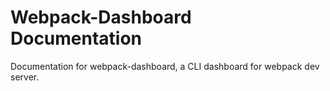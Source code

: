 # Webpack-Dashboard Documentation
Documentation for webpack-dashboard, a CLI dashboard for webpack dev server.
